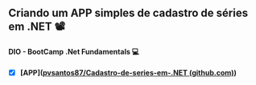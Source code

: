 ##  Criando um APP simples de cadastro de séries em .NET :film_projector:



####  DIO - BootCamp .Net Fundamentals :computer:

- [x] **[APP]([pvsantos87/Cadastro-de-series-em-.NET (github.com)](https://github.com/pvsantos87/Cadastro-de-series-em-.NET))**

